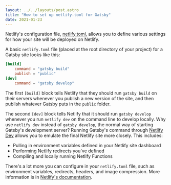 ```yaml
---
layout: ../../layouts/post.astro
title: "How to set up netlify.toml for Gatsby"
date: 2021-01-23
---
```

Netlify's configuration file, [netlify.toml](https://docs.netlify.com/configure-builds/file-based-configuration/), allows you to define various settings for how your site will be deployed on Netlify.

A basic `netlify.toml` file (placed at the root directory of your project) for a Gatsby site looks like this:

```toml
[build]
    command = "gatsby build"
    publish = "public"
[dev]
    command = "gatsby develop"
```

The first `[build]` block tells Netlify that they should run `gatsby build` on their servers whenever you publish a new version of the site, and then publish whatever Gatsby puts in the `public` folder.

The second `[dev]` block tells Netlify that it should run `gatsby develop` whenever you run `netlify dev` on the command line to develop locally. Why use `netlify dev` instead of `gatsby develop`, the normal way of starting Gatsby's development server? Running Gatsby's command through [Netlify Dev](https://www.netlify.com/products/dev/) allows you to emulate the final Netlify site more closely. This includes:

- Pulling in environment variables defined in your Netlify site dashboard
- Performing Netlify redirects you've defined
- Compiling and locally running Netlify Functions

There's a lot more you can configure in your `netlify.toml` file, such as environment variables, redirects, headers, and image compression. More information is in [Netlify's documentation](https://docs.netlify.com/configure-builds/file-based-configuration/).